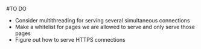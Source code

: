 #TO DO
* Consider multithreading for serving several simultaneous connections
* Make a whitelist for pages we are allowed to serve and only serve those pages
* Figure out how to serve HTTPS connections